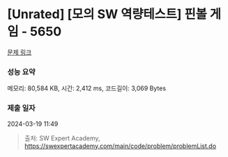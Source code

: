 # [Unrated] [모의 SW 역량테스트] 핀볼 게임 - 5650 

[문제 링크](https://swexpertacademy.com/main/code/problem/problemDetail.do?contestProbId=AWXRF8s6ezEDFAUo) 

### 성능 요약

메모리: 80,584 KB, 시간: 2,412 ms, 코드길이: 3,069 Bytes

### 제출 일자

2024-03-19 11:49



> 출처: SW Expert Academy, https://swexpertacademy.com/main/code/problem/problemList.do